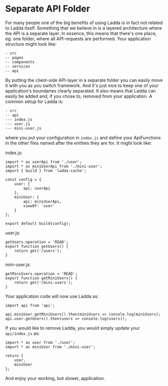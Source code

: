 # Separate API Folder
For many people one of the big benefits of using Ladda is in fact not related to Ladda itself. Something that we believe in is a layered architecture where the API is a separate layer. In essence, this means that there's one place, eg. one folder, where all API-requests are performed. Your application structure might look like:

```
- src
-- pages
-- components
-- services
-- api
```

By putting the client-side API-layer in a separate folder you can easily move it with you as you switch framework. And it's just nice to keep one of your application's boundaries clearly separated. It also means that Ladda can easily be added and, if you chose to, removed from your application. A common setup for Ladda is:

```
- src
-- api
--- index.js
--- user.js
--- mini-user.js
```

where you put your configuration in `index.js` and define your ApiFunctions in the other files named after the entities they are for. It might look like:

index.js:

```
import * as userApi from './user';
import * as miniUserApi from './mini-user';
import { build } from 'ladda-cache';

const config = {
    user: {
        api: userApi
    },
    miniUser: {
        api: miniUserApi,
        viewOf: 'user'
    }
};

export default build(config);
```

user.js:
```
getUsers.operation = 'READ';
export function getUsers() {
    return get('/users');
}
```

mini-user.js:
```
getMiniUsers.operation = 'READ';
export function getMiniUsers() {
    return get('/mini-users');
}
```

Your application code will now use Ladda as:

```
import api from 'api';

api.miniUser.getMiniUsers().then(miniUsers => console.log(miniUsers);
api.user.getUsers().then(users => console.log(users));
```

If you would like to remove Ladda, you would simply update your `api/index.js` as:

```
import * as user from './user';
import * as miniUser from './mini-user';

return {
    user,
    miniUser
};
```
And enjoy your working, but slower, application.
